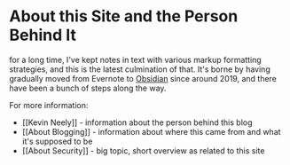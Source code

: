 # About this Site and the Person Behind It

for a long time, I've kept notes in text with various markup formatting strategies, and this is the latest culmination of that.  It's borne by having gradually moved from Evernote to [Obsidian](https://obsidian.md) since around 2019, and there have been a bunch of steps along the way.

For more information:
- [[Kevin Neely]] - information about the person behind this blog
- [[About Blogging]] - information about where this came from and what it's supposed to be
- [[About Security]] - big topic, short overview as related to this site
